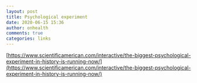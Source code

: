 ```yaml
---
layout: post
title: Psychological experiment
date: 2020-06-15 15:36
author: onhealth
comments: true
categories: links
---
```


[https://www.scientificamerican.com/interactive/the-biggest-psychological-experiment-in-history-is-running-now/](https://www.scientificamerican.com/interactive/the-biggest-psychological-experiment-in-history-is-running-now/)

